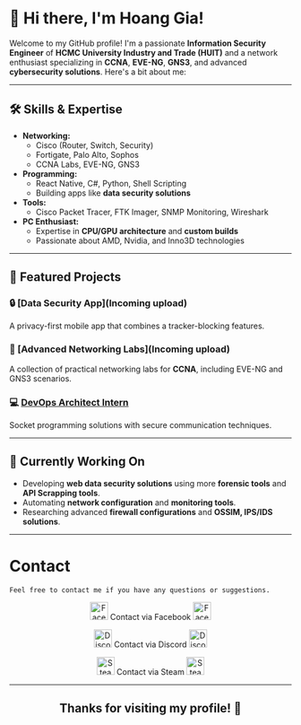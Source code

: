 # 👋 Hi there, I'm Hoang Gia!

Welcome to my GitHub profile! I'm a passionate **Information Security Engineer** of **HCMC University Industry and Trade (HUIT)** and a network enthusiast specializing in **CCNA**, **EVE-NG**, **GNS3**, and advanced **cybersecurity solutions**. Here's a bit about me:

---

## 🛠️ Skills & Expertise
- **Networking:**
  - Cisco (Router, Switch, Security)
  - Fortigate, Palo Alto, Sophos
  - CCNA Labs, EVE-NG, GNS3
- **Programming:**
  - React Native, C#, Python, Shell Scripting
  - Building apps like **data security solutions**
- **Tools:**
  - Cisco Packet Tracer, FTK Imager, SNMP Monitoring, Wireshark
- **PC Enthusiast:**
  - Expertise in **CPU/GPU architecture** and **custom builds**
  - Passionate about AMD, Nvidia, and Inno3D technologies

---

## 🚀 Featured Projects
### 🔒 [Data Security App](Incoming upload)
A privacy-first mobile app that combines a tracker-blocking features.

### 📡 [Advanced Networking Labs](Incoming upload)
A collection of practical networking labs for **CCNA**, including EVE-NG and GNS3 scenarios.

### 💻 [DevOps Architect Intern](https://github.com/uziii2208/CyberSkill_exams)
Socket programming solutions with secure communication techniques.

---

## 🌱 Currently Working On
- Developing **web data security solutions** using more **forensic tools** and **API Scrapping tools**.
- Automating **network configuration** and **monitoring tools**.
- Researching advanced **firewall configurations** and **OSSIM, IPS/IDS solutions**.

---

# Contact
```
Feel free to contact me if you have any questions or suggestions.
```
<div align="center">
<p>
  <img src="https://github.com/user-attachments/assets/72d9c8f7-cda9-431b-8e85-5c803f1d3dd4" width="32" alt="Facebook Icon"/>
   <a href="https://www.facebook.com/corbierevn" style="text-decoration: none; font-size: 14px;">
    Contact via Facebook
  <img src="https://github.com/user-attachments/assets/72d9c8f7-cda9-431b-8e85-5c803f1d3dd4" width="32" alt="Facebook Icon"/>
  </a>
</p>

<p>
  <img src="https://github.com/user-attachments/assets/613287bd-8296-45d7-840b-f2763691fe48" width="32" alt="Discord Icon"/>
   <a href="https://discord.com/users/863239313268670486" style="text-decoration: none; font-size: 14px;">
    Contact via Discord
  <img src="https://github.com/user-attachments/assets/613287bd-8296-45d7-840b-f2763691fe48" width="32" alt="Discord Icon"/>
  </a>
</p>

<p>
  <img src="https://github.com/user-attachments/assets/27cea862-2a59-42a1-86e4-9e5ffb6f504f" width="32" alt="Steam Icon"/>
   <a href="https://steamcommunity.com/id/corbiere" style="text-decoration: none; font-size: 14px;">
    Contact via Steam
  <img src="https://github.com/user-attachments/assets/27cea862-2a59-42a1-86e4-9e5ffb6f504f" width="32" alt="Steam Icon"/>
  </a>
</p>
</div>

---

<div align="center">
<h2>Thanks for visiting my profile! 🚀</h2>
</div>

